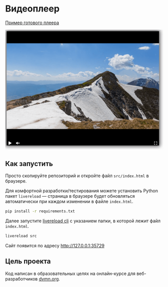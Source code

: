 # Видеоплеер

[Пример готового плеера](https://tumkir.github.io/dvmn-player)

![Screenshot player](./screenshot/player.png)

## Как запустить

Просто скопируйте репозиторий и откройте файл `src/index.html` в браузере.

Для комфортной разработки/тестирования можете установить Python пакет `livereload` — cтраница в браузере будет обновляться автоматически при каждом изменении в файле `index.html`.

```bash
pip install -r requirements.txt
```

Далее запустите [livereload cli](https://github.com/lepture/python-livereload#command-line-interface) с указанием папки, в которой лежит файл `index.html`.

```bash
livereload src
```

Сайт появится по адресу http://127.0.0.1:35729

## Цель проекта

Код написан в образовательных целях на онлайн-курсе для веб-разработчиков [dvmn.org](https://dvmn.org/).